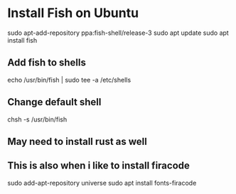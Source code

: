 

# Install Fish on Ubuntu
sudo apt-add-repository ppa:fish-shell/release-3
sudo apt update
sudo apt install fish

## Add fish to shells
echo /usr/bin/fish | sudo tee -a /etc/shells

## Change default shell
chsh -s /usr/bin/fish

## May need to install rust as well

## This is also when i like to install firacode
sudo add-apt-repository universe
sudo apt install fonts-firacode
